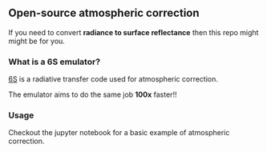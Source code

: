 ## Open-source atmospheric correction 

If you need to convert **radiance to surface reflectance** then this repo might might be for you.

### What is a 6S emulator?

[6S](http://modis-sr.ltdri.org/pages/6SCode.html) is a radiative transfer code used for atmospheric correction. 

The emulator aims to do the same job **100x** faster!!

### Usage

Checkout the jupyter notebook for a basic example of atmospheric correction.



